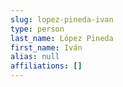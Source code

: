 ```yaml
---
slug: lopez-pineda-ivan
type: person
last_name: López Pineda
first_name: Iván
alias: null
affiliations: []
---
```


